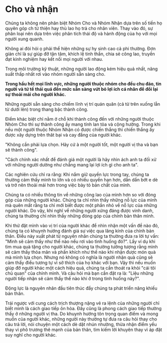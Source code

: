 # Cho và nhận

Chúng ta không nên phân biệt Nhóm Cho và Nhóm Nhận dựa trên số tiền họ quyên góp ch từ thiện hay thù lao họ trả cho nhân viên. Thay vào đó, sự phân loại nên dựa trên việc phân tích thái độ và hành động của họ với mọi người xung quanh.

Không ai đòi hỏi ọ phải thể hiện những sự hy sinh cao cả phi thường. Đơn giản chỉ là sự giúp đỡ tận tâm, khích lệ tinh thần, chia sẻ công lao, truyền đạt kinh nghiệm hay kết nối mọi người với nhau.

Trong môi trường kỹ thuật, những người lao động kém hiệu quả nhất, năng suất thấp nhất rơi vào nhóm người sẵn sàng cho.

**Trong hầu hết mọi lĩnh vực, những người thuộc nhóm cho đều chu đáo, tin người và tử tế thái quá đến mức sẵn sàng vứt bỏ lợi ích cá nhân để đổi lại sự thoải mái cho người khác.**

Những người sẵn sàng cho chiếm lĩnh vị trí quán quân (cả từ trên xuống lẫn từ dưới lên) trong thang bậc thành công.

Điểm khác biệt chỉ nằm ở chỗ khi thành công đến với những người thuộc Nhóm Cho thì sự thành công ấy mang tính lan tỏa và cộng hưởng. Trong khi nếu một người thuộc Nhóm Nhận có được chiến thắng thì chiến thắng ấy được xây dựng trên thât bại và cay đắng của người khác.

"Không cần phải lựa chọn. Hãy cứ à một người tốt, một người vị tha và bạn sẽ thành công".

"Cách chính xác nhất để đánh giá một người là hãy nhìn ách anh ta đối xử với những người dường như chẳng mang lại lợi ích gì cho anh ta".

Các nghiên cứu chỉ ra rằng: Khi nắm giữ quyền lực trong tay, chúng ta thường cảm thấy mình to lớn và có nhiều quyền hạn hơn, dần dần bớt e dè và trở nên thoải mái hơn trong việc bày tỏ bản chất của mình.

Chúng ta có nhiều thông tin về những công lao của mình hơn so với đóng góp của những người khác. Chúng ta chỉ nhìn thấy những nỗ lực của mình mà quên mất rằng ta chỉ mới biết được một phần nhỏ về nỗ lực của những người khác. Do vậy, khi nghĩ về những người xứng đáng được vinh danh, chúng ta thường chỉ nhìn thấy những đóng góp của chính bản thân mình.

Khi thử đặt mình vào vị trí của người khác để nhìn nhận một vấn đề nào đó, chúng ta có khuynh hướng đánh giá sự việc qua lăng kính của chính bản thân. Điều này xuất phát từ nguyên nhân chúng ta thường đưa ra lời tự vấn: "Mình sẽ cảm thấy như thế nào nếu rơi vào tình huống đó?". Lấy ví dụ khi tìm mua quà tặng cho người khác, chúng ta thường tưởng tượng rằng mình sẽ cảm thấy thỏa mãn và phấn khích như thế nào khi nhận được món quà mà mình lựa chọn. Nhưng nó không có nghĩa là người nhận quà cũng sẽ cảm thấy điều tương tự vì sở thích của họ khác với bạn. Vậy thì nếu muốn giúp đỡ người khác một cách hiệu quả, chúng ta cần thoát ra khỏi "cái tôi chủ quan" của chính mình. Và câu hỏi mà bạn cần đặt ra là: "Liệu những người tiếp nhận sẽ cảm thấy thế nào khi ở trong tình huống này?".

Động lực là nguyên nhân đầu tiên thúc đẩy chúng ta phát triển năng khiếu bản thân.

Trái ngược với cung cách trịch thượng nặng vẻ ra lệnh của những người chỉ biết mình là cách giao tiếp ôn hòa. Đây cũng là phong cách giao tiếp thường thấy ở những người vị tha. Do khuynh hướng tôn trọng quan điểm và mong muốn của người khác, những người này thường tự đưa ra câu hỏi thay cho câu trả lời, nói chuyện một cách dè dặt nhún nhường, thừa nhận điểm yếu thay vì phô trương thê mạnh của bản thân, tìm kiếm lời khuyên thay vì áp đặt suy nghĩ cho người khác.
